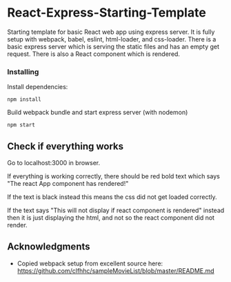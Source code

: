 # React-Express-Starting-Template
Starting template for basic React web app using express server. It is fully setup with webpack, babel, eslint, html-loader, and css-loader. There is a basic express server which is serving the static files and has an empty get request. There is also a React component which is rendered.


### Installing

Install dependencies:

```
npm install
```

Build webpack bundle and start express server (with nodemon)

```
npm start
```

## Check if everything works

Go to localhost:3000 in browser.

If everything is working correctly, there should be red bold text which says "The react App component has rendered!"

If the text is black instead this means the css did not get loaded correctly.

If the text says "This will not display if react component is rendered" instead then it is just displaying the html, and not so the react component did not render.


## Acknowledgments

* Copied webpack setup from excellent source here:
https://github.com/clfhhc/sampleMovieList/blob/master/README.md

